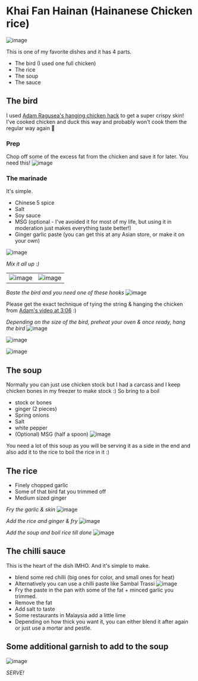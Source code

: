 # Khai Fan Hainan (Hainanese Chicken rice)
![image](https://user-images.githubusercontent.com/1991125/117935132-b2bdf780-b303-11eb-9b75-2ee59b661c60.png)


This is one of my favorite dishes and it has 4 parts.
- The bird (I used one full chicken)
- The rice
- The soup
- The sauce

## The bird
I used [Adam Ragusea's hanging chicken hack](https://www.youtube.com/watch?v=13R0QciGtpg) to get a super crispy skin! I've cooked chicken and duck this way and probably won't cook them the regular way again :slightly_smiling_face:

### Prep
Chop off some of the excess fat from the chicken and save it for later. You need this!
![image](https://user-images.githubusercontent.com/1991125/117941137-19deaa80-b30a-11eb-8ebd-5d7b9bc2487e.png)


### The marinade
It's simple.
- Chinese 5 spice
- Salt
- Soy sauce
- MSG (optional - I've avoided it for most of my life, but using it in moderation just makes everything taste better!)
- Ginger garlic paste (you can get this at any Asian store, or make it on your own)

![image](https://user-images.githubusercontent.com/1991125/117936185-d9306280-b304-11eb-900d-92dad119da16.png)

_Mix it all up :)_

| | |
|-|-|
|![image](https://user-images.githubusercontent.com/1991125/117937121-f0238480-b305-11eb-99fa-c6aca46f7585.png)|![image](https://user-images.githubusercontent.com/1991125/117936593-53f97d80-b305-11eb-911b-f0812ac76688.png)|

_Baste the bird and you need one of these hooks_
![image](https://user-images.githubusercontent.com/1991125/117946658-ca9b7880-b30f-11eb-89d9-9edfd09c1c00.png)

Please get the exact technique of tying the string & hanging the chicken from [Adam's video at 3:06](https://youtu.be/13R0QciGtpg?t=186) :)

_Depending on the size of the bird, preheat your oven & once ready, hang the bird_
![image](https://user-images.githubusercontent.com/1991125/118534383-75b19500-b749-11eb-98ce-1197dfe26966.png)

![image](https://user-images.githubusercontent.com/1991125/118535234-80b8f500-b74a-11eb-9bfc-4e754ab4c9c8.png)

![image](https://user-images.githubusercontent.com/1991125/118535262-89113000-b74a-11eb-8326-b7950c66f76e.png)


## The soup
Normally you can just use chicken stock but I had a carcass and I keep chicken bones in my freezer to make stock :)
So bring to a boil
- stock or bones
- ginger (2 pieces)
- Spring onions
- Salt
- white pepper
- (Optional) MSG (half a spoon)
![image](https://user-images.githubusercontent.com/1991125/118535085-52d3b080-b74a-11eb-8678-98709ed86b72.png)

You need a lot of this soup as you will be serving it as a side in the end and also add it to the rice to boil the rice in it :)

## The rice
- Finely chopped garlic
- Some of that bird fat you trimmed off
- Medium sized ginger

_Fry the garlic & skin_
![image](https://user-images.githubusercontent.com/1991125/118534628-bc06f400-b749-11eb-8783-f003d9c00c88.png)

_Add the rice and ginger & fry_
![image](https://user-images.githubusercontent.com/1991125/118534671-c88b4c80-b749-11eb-96d7-9577997ea39f.png)

_Add the soup and boil rice till done_
![image](https://user-images.githubusercontent.com/1991125/118534773-e8bb0b80-b749-11eb-9f87-95966c0ab7b9.png)

## The chilli sauce
This is the heart of the dish IMHO. And it's simple to make.
- blend some red chilli (big ones for color, and small ones for heat)
- Alternatively you can use a chilli paste like Sambal Trassi
![image](https://user-images.githubusercontent.com/1991125/118535508-d8576080-b74a-11eb-9a91-ab57370842b5.png)
- Fry the paste in the pan with some of the fat + minced garlic you trimmed.
- Remove the fat
- Add salt to taste
- Some restaurants in Malaysia add a little lime
- Depending on how thick you want it, you can either blend it after again or just use a mortar and pestle.

## Some additional garnish to add to the soup
![image](https://user-images.githubusercontent.com/1991125/118535786-33895300-b74b-11eb-8628-c0d955f160a1.png)

_SERVE!_
